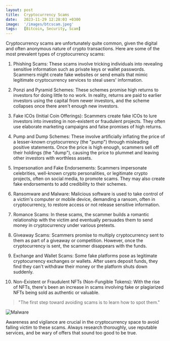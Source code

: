 ```yaml
---
layout: post
title:  Cryptocurrency Scams
date:   2023-11-29 12:28:03 +0300
image:  '/images/btcscam.jpeg'
tags:   [Bitcoin, Security, Scam]
---
```

Cryptocurrency scams are unfortunately quite common, given the digital and often anonymous nature of crypto transactions. Here are some of the most prevalent types of cryptocurrency scams:


1. Phishing Scams: These scams involve tricking individuals into revealing sensitive information such as private keys or wallet passwords. Scammers might create fake websites or send emails that mimic legitimate cryptocurrency services to steal users' information.

2. Ponzi and Pyramid Schemes: These schemes promise high returns to investors for doing little to no work. In reality, returns are paid to earlier investors using the capital from newer investors, and the scheme collapses once there aren't enough new investors.

3. Fake ICOs (Initial Coin Offerings): Scammers create fake ICOs to lure investors into investing in non-existent or fraudulent projects. They often use elaborate marketing campaigns and false promises of high returns.

4. Pump and Dump Schemes: These involve artificially inflating the price of a lesser-known cryptocurrency (the "pump") through misleading positive statements. Once the price is high enough, scammers sell off their holdings (the "dump"), causing the price to plummet and leaving other investors with worthless assets.

5. Impersonation and Fake Endorsements: Scammers impersonate celebrities, well-known crypto personalities, or legitimate crypto projects, often on social media, to promote scams. They may also create fake endorsements to add credibility to their schemes.

6. Ransomware and Malware: Malicious software is used to take control of a victim's computer or mobile device, demanding a ransom, often in cryptocurrency, to restore access or not release sensitive information.

7. Romance Scams: In these scams, the scammer builds a romantic relationship with the victim and eventually persuades them to send money in cryptocurrency under various pretexts.

8. Giveaway Scams: Scammers promise to multiply cryptocurrency sent to them as part of a giveaway or competition. However, once the cryptocurrency is sent, the scammer disappears with the funds.

9. Exchange and Wallet Scams: Some fake platforms pose as legitimate cryptocurrency exchanges or wallets. After users deposit funds, they find they can't withdraw their money or the platform shuts down suddenly.

10. Non-Existent or Fraudulent NFTs (Non-Fungible Tokens): With the rise of NFTs, there's been an increase in scams involving fake or plagiarized NFTs being sold as authentic or valuable.

> "The first step toward avoiding scams is to learn how to spot them."


![Malware]({{site.baseurl}}/malwareexample.png)

Awareness and vigilance are crucial in the cryptocurrency space to avoid falling victim to these scams. Always research thoroughly, use reputable services, and be wary of offers that sound too good to be true.
